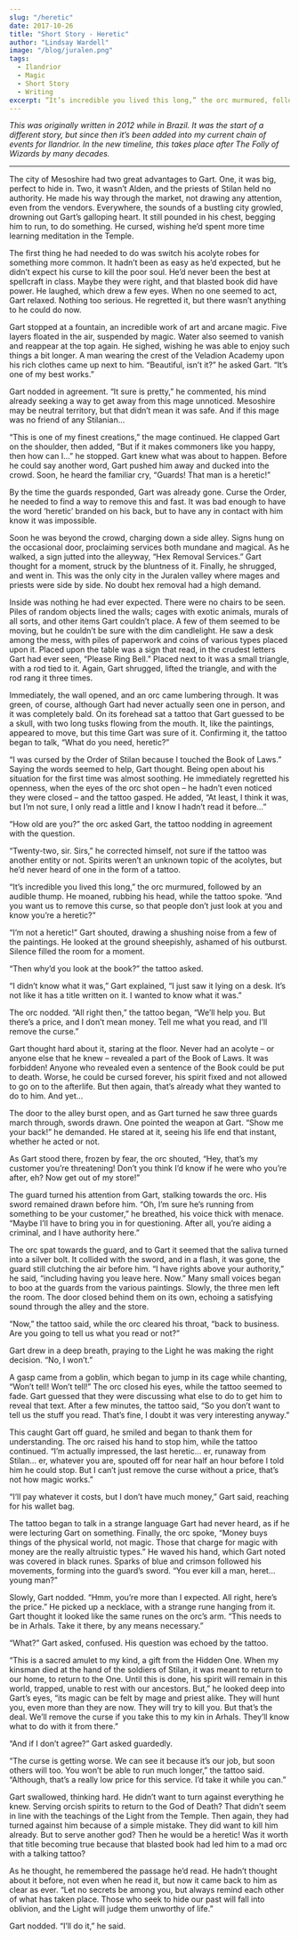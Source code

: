 ```yaml
---
slug: "/heretic"
date: 2017-10-26
title: "Short Story - Heretic"
author: "Lindsay Wardell"
image: "/blog/juralen.png"
tags:
  - Ilandrior
  - Magic
  - Short Story
  - Writing
excerpt: “It’s incredible you lived this long,” the orc murmured, followed by an audible thump. He moaned, rubbing his head, while the tattoo spoke. “And you want us to remove this curse, so that people don’t just look at you and know you’re a heretic?”
---
```

_This was originally written in 2012 while in Brazil. It was the start of a different story, but since then it’s been added into my current chain of events for Ilandrior. In the new timeline, this takes place after The Folly of Wizards by many decades._

* * *

The city of Mesoshire had two great advantages to Gart. One, it was big, perfect to hide in. Two, it wasn’t Alden, and the priests of Stilan held no authority. He made his way through the market, not drawing any attention, even from the vendors. Everywhere, the sounds of a bustling city growled, drowning out Gart’s galloping heart. It still pounded in his chest, begging him to run, to do something. He cursed, wishing he’d spent more time learning meditation in the Temple.

The first thing he had needed to do was switch his acolyte robes for something more common. It hadn’t been as easy as he’d expected, but he didn’t expect his curse to kill the poor soul. He’d never been the best at spellcraft in class. Maybe they were right, and that blasted book did have power. He laughed, which drew a few eyes. When no one seemed to act, Gart relaxed. Nothing too serious. He regretted it, but there wasn’t anything to he could do now.

Gart stopped at a fountain, an incredible work of art and arcane magic. Five layers floated in the air, suspended by magic. Water also seemed to vanish and reappear at the top again. He sighed, wishing he was able to enjoy such things a bit longer. A man wearing the crest of the Veladion Academy upon his rich clothes came up next to him. “Beautiful, isn’t it?” he asked Gart. “It’s one of my best works.”

Gart nodded in agreement. “It sure is pretty,” he commented, his mind already seeking a way to get away from this mage unnoticed. Mesoshire may be neutral territory, but that didn’t mean it was safe. And if this mage was no friend of any Stilanian…

“This is one of my finest creations,” the mage continued. He clapped Gart on the shoulder, then added, “But if it makes commoners like you happy, then how can I…” he stopped. Gart knew what was about to happen. Before he could say another word, Gart pushed him away and ducked into the crowd. Soon, he heard the familiar cry, “Guards! That man is a heretic!”

By the time the guards responded, Gart was already gone. Curse the Order, he needed to find a way to remove this and fast. It was bad enough to have the word ‘heretic’ branded on his back, but to have any in contact with him know it was impossible.

Soon he was beyond the crowd, charging down a side alley. Signs hung on the occasional door, proclaiming services both mundane and magical. As he walked, a sign jutted into the alleyway, “Hex Removal Services.” Gart thought for a moment, struck by the bluntness of it. Finally, he shrugged, and went in. This was the only city in the Juralen valley where mages and priests were side by side. No doubt hex removal had a high demand.

Inside was nothing he had ever expected. There were no chairs to be seen. Piles of random objects lined the walls; cages with exotic animals, murals of all sorts, and other items Gart couldn’t place. A few of them seemed to be moving, but he couldn’t be sure with the dim candlelight. He saw a desk among the mess, with piles of paperwork and coins of various types placed upon it. Placed upon the table was a sign that read, in the crudest letters Gart had ever seen, “Please Ring Bell.” Placed next to it was a small triangle, with a rod tied to it. Again, Gart shrugged, lifted the triangle, and with the rod rang it three times.

Immediately, the wall opened, and an orc came lumbering through. It was green, of course, although Gart had never actually seen one in person, and it was completely bald. On its forehead sat a tattoo that Gart guessed to be a skull, with two long tusks flowing from the mouth. It, like the paintings, appeared to move, but this time Gart was sure of it. Confirming it, the tattoo began to talk, “What do you need, heretic?”

“I was cursed by the Order of Stilan because I touched the Book of Laws.” Saying the words seemed to help, Gart thought. Being open about his situation for the first time was almost soothing. He immediately regretted his openness, when the eyes of the orc shot open – he hadn’t even noticed they were closed – and the tattoo gasped. He added, “At least, I think it was, but I’m not sure, I only read a little and I know I hadn’t read it before…”

“How old are you?” the orc asked Gart, the tattoo nodding in agreement with the question.

“Twenty-two, sir. Sirs,” he corrected himself, not sure if the tattoo was another entity or not. Spirits weren’t an unknown topic of the acolytes, but he’d never heard of one in the form of a tattoo.

“It’s incredible you lived this long,” the orc murmured, followed by an audible thump. He moaned, rubbing his head, while the tattoo spoke. “And you want us to remove this curse, so that people don’t just look at you and know you’re a heretic?”

“I’m not a heretic!” Gart shouted, drawing a shushing noise from a few of the paintings. He looked at the ground sheepishly, ashamed of his outburst. Silence filled the room for a moment.

“Then why’d you look at the book?” the tattoo asked.

“I didn’t know what it was,” Gart explained, “I just saw it lying on a desk. It’s not like it has a title written on it. I wanted to know what it was.”

The orc nodded. “All right then,” the tattoo began, “We’ll help you. But there’s a price, and I don’t mean money. Tell me what you read, and I’ll remove the curse.”

Gart thought hard about it, staring at the floor. Never had an acolyte – or anyone else that he knew – revealed a part of the Book of Laws. It was forbidden! Anyone who revealed even a sentence of the Book could be put to death. Worse, he could be cursed forever, his spirit fixed and not allowed to go on to the afterlife. But then again, that’s already what they wanted to do to him. And yet…

The door to the alley burst open, and as Gart turned he saw three guards march through, swords drawn. One pointed the weapon at Gart. “Show me your back!” he demanded. He stared at it, seeing his life end that instant, whether he acted or not.

As Gart stood there, frozen by fear, the orc shouted, “Hey, that’s my customer you’re threatening! Don’t you think I’d know if he were who you’re after, eh? Now get out of my store!”

The guard turned his attention from Gart, stalking towards the orc. His sword remained drawn before him. “Oh, I’m sure he’s running from something to be your customer,” he breathed, his voice thick with menace. “Maybe I’ll have to bring you in for questioning. After all, you’re aiding a criminal, and I have authority here.”

The orc spat towards the guard, and to Gart it seemed that the saliva turned into a silver bolt. It collided with the sword, and in a flash, it was gone, the guard still clutching the air before him. “I have rights above your authority,” he said, “including having you leave here. Now.” Many small voices began to boo at the guards from the various paintings. Slowly, the three men left the room. The door closed behind them on its own, echoing a satisfying sound through the alley and the store.

“Now,” the tattoo said, while the orc cleared his throat, “back to business. Are you going to tell us what you read or not?”

Gart drew in a deep breath, praying to the Light he was making the right decision. “No, I won’t.”

A gasp came from a goblin, which began to jump in its cage while chanting, “Won’t tell! Won’t tell!” The orc closed his eyes, while the tattoo seemed to fade. Gart guessed that they were discussing what else to do to get him to reveal that text. After a few minutes, the tattoo said, “So you don’t want to tell us the stuff you read. That’s fine, I doubt it was very interesting anyway.”

This caught Gart off guard, he smiled and began to thank them for understanding. The orc raised his hand to stop him, while the tattoo continued. “I’m actually impressed, the last heretic… er, runaway from Stilan… er, whatever you are, spouted off for near half an hour before I told him he could stop. But I can’t just remove the curse without a price, that’s not how magic works.”

“I’ll pay whatever it costs, but I don’t have much money,” Gart said, reaching for his wallet bag.

The tattoo began to talk in a strange language Gart had never heard, as if he were lecturing Gart on something. Finally, the orc spoke, “Money buys things of the physical world, not magic. Those that charge for magic with money are the really altruistic types.” He waved his hand, which Gart noted was covered in black runes. Sparks of blue and crimson followed his movements, forming into the guard’s sword. “You ever kill a man, heret… young man?”

Slowly, Gart nodded. “Hmm, you’re more than I expected. All right, here’s the price.” He picked up a necklace, with a strange rune hanging from it. Gart thought it looked like the same runes on the orc’s arm. “This needs to be in Arhals. Take it there, by any means necessary.”

“What?” Gart asked, confused. His question was echoed by the tattoo.

“This is a sacred amulet to my kind, a gift from the Hidden One. When my kinsman died at the hand of the soldiers of Stilan, it was meant to return to our home, to return to the One. Until this is done, his spirit will remain in this world, trapped, unable to rest with our ancestors. But,” he looked deep into Gart’s eyes, “its magic can be felt by mage and priest alike. They will hunt you, even more than they are now. They will try to kill you. But that’s the deal. We’ll remove the curse if you take this to my kin in Arhals. They’ll know what to do with it from there.”

“And if I don’t agree?” Gart asked guardedly.

“The curse is getting worse. We can see it because it’s our job, but soon others will too. You won’t be able to run much longer,” the tattoo said. “Although, that’s a really low price for this service. I’d take it while you can.”

Gart swallowed, thinking hard. He didn’t want to turn against everything he knew. Serving orcish spirits to return to the God of Death? That didn’t seem in line with the teachings of the Light from the Temple. Then again, they had turned against him because of a simple mistake. They did want to kill him already. But to serve another god? Then he would be a heretic! Was it worth that title becoming true because that blasted book had led him to a mad orc with a talking tattoo?

As he thought, he remembered the passage he’d read. He hadn’t thought about it before, not even when he read it, but now it came back to him as clear as ever. “Let no secrets be among you, but always remind each other of what has taken place. Those who seek to hide our past will fall into oblivion, and the Light will judge them unworthy of life.”

Gart nodded. “I’ll do it,” he said.